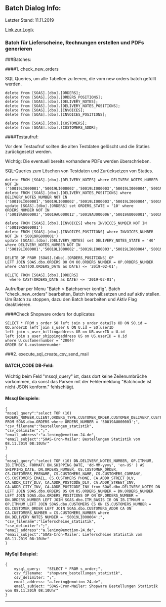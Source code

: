 ## Batch Dialog Info:

Letzter Stand: 11.11.2019

[Link zur Logik][cron_logic]

### Batch für Lieferscheine, Rechnungen erstellen und PDFs generieren

###Batches:

####1. check_new_orders

SQL Queries, um alle Tabellen zu leeren, die vom new orders batch gefüllt werden.

```
delete from [SOAS].[dbo].[ORDERS];
delete from [SOAS].[dbo].[ORDERS_POSITIONS];
delete from [SOAS].[dbo].[DELIVERY_NOTES];
delete from [SOAS].[dbo].[DELIVERY_NOTES_POSITIONS];
delete from [SOAS].[dbo].[INVOICES];
delete from [SOAS].[dbo].[INVOICES_POSITIONS];

delete from [SOAS].[dbo].[CUSTOMERS];
delete from [SOAS].[dbo].[CUSTOMERS_ADDR];
```


####Testaufruf:

Vor dem Testaufruf sollten die alten Testdaten gelöscht und die Staties zurückgesetzt werden.

Wichtig: Die eventuell bereits vorhandene PDFs werden überschrieben.

SQL-Queries zum Löschen von Testdaten und Zurücksetzen von Staties.

```
delete FROM [SOAS].[dbo].[DELIVERY_NOTES] where DELIVERY_NOTES_NUMBER NOT IN ('50019LI000001','50019LI000002','50019LI000003','50019LI000004','50019LI000005','50019LI000006')
delete FROM [SOAS].[dbo].[DELIVERY_NOTES_POSITIONS] where DELIVERY_NOTES_NUMBER NOT IN ('50019LI000001','50019LI000002','50019LI000003','50019LI000004','50019LI000005','50019LI000006')
update [SOAS].[dbo].[ORDERS] set ORDERS_STATE = '10' where ORDERS_NUMBER NOT IN ('50019AU000003','50019AU000012','50019AU000006','50019AU000001','50019AU000010','50019AU000049');

delete FROM [SOAS].[dbo].[INVOICES] where INVOICES_NUMBER NOT IN ('50019RG000001')
delete FROM [SOAS].[dbo].[INVOICES_POSITIONS] where INVOICES_NUMBER NOT IN ('50019RG000001')
update [SOAS].[dbo].[DELIVERY_NOTES] set DELIVERY_NOTES_STATE = '40' where DELIVERY_NOTES_NUMBER NOT IN ('50019LI000001','50019LI000002','50019LI000003','50019LI000004','50019LI000005','50019LI000006');

DELETE OP FROM [SOAS].[dbo].[ORDERS_POSITIONS] OP
LEFT JOIN SOAS.dbo.ORDERS OO ON OO.ORDERS_NUMBER = OP.ORDERS_NUMBER
where CAST(OO.ORDERS_DATE as DATE) <= '2019-02-01';

DELETE FROM [SOAS].[dbo].[ORDERS]
  where CAST(ORDERS_DATE as DATE) <= '2019-02-01'; 
```

Aufrufbar per Menu "Batch > Batchserver konfig". Batch "check_new_orders" bearbeiten, Batch Intervall:setzen und auf aktiv stellen.
Um Batch zu stoppen, dazu den Batch bearbeiten und Aktiv Flag deaktivieren.

####Check Shopware orders for duplicates
```
SELECT * FROM s_order SO left join s_order_details OD ON SO.id = OD.orderID left join s_user U ON U.id = SO.userID 
left join s_user_billingaddress UB on UB.userID = U.id 
left join s_user_shippingaddress US on US.userID = U.id 
where U.customernumber = '20044'
ORDER BY U.customernumber
```

###2. execute_sql_create_csv_send_mail

#### BATCH_CODE DB-Feld:

Wichtig beim Feld "mssql_query" ist, dass dort keine Zeilenumbrüche vorkommen, da sonst das Parsen mit der 
Fehlermeldung "Batchcode ist nicht JSON konform." fehlschlägt.

#### Mssql Beispiele:

```
{
"mssql_query":"select TOP (10) ORDERS_NUMBER,CLIENT,ORDERS_TYPE,CUSTOMER_ORDER,CUSTOMER_DELIVERY,CUSTOMER_INVOICE,ORDERS_DATE,ORDERAMOUNT_NET,ORDERAMOUNT_BRU,CUSTOMER_ORDERREF FROM SOAS.dbo.ORDERS where ORDERS_NUMBER = '50019AU000003';",
"csv_filename":"bestellungen_statistik",
"csv_delimiter":";",
"email_address":"a.lening@emotion-24.de",
"email_subject":"SOAS-Cron-Mailer: Bestellungen Statistik vom 08.11.2019 08:10Uhr"
}
```

```
{
"mssql_query":"select TOP (10) DN.DELIVERY_NOTES_NUMBER, OP.ITMNUM, IB.ITMDES, FORMAT( DN.SHIPPING_DATE, 'dd-MM-yyyy', 'en-US' ) AS SHIPPING_DATE, DN.ORDERS_NUMBER, OS.CUSTOMER_ORDER, CS.CUSTOMERS_PRENAME, CS.CUSTOMERS_NAME, CS.CUSTOMERS_COMPANY, CS.CUSTOMERS_EMAIL, CS.CUSTOMERS_PHONE, CA.ADDR_STREET_DLV, CA.ADDR_CITY_DLV, CA.ADDR_POSTCODE_DLV, CA.ADDR_STREET_INV, CA.ADDR_CITY_INV, CA.ADDR_POSTCODE_INV from SOAS.dbo.DELIVERY_NOTES DN LEFT JOIN SOAS.dbo.ORDERS OS ON OS.ORDERS_NUMBER = DN.ORDERS_NUMBER LEFT JOIN SOAS.dbo.ORDERS_POSITIONS OP ON OP.ORDERS_NUMBER = DN.ORDERS_NUMBER LEFT JOIN SOAS.dbo.ITM_BASIS IB ON IB.ITMNUM = OP.ITMNUM LEFT JOIN SOAS.dbo.CUSTOMERS CS ON CS.CUSTOMERS_NUMBER = OS.CUSTOMER_ORDER LEFT JOIN SOAS.dbo.CUSTOMERS_ADDR CA ON  CA.CUSTOMERS_NUMBER = CS.CUSTOMERS_NUMBER where DN.DELIVERY_NOTES_NUMBER = '50019LI000004';",
"csv_filename":"lieferscheine_statistik",
"csv_delimiter":";",
"email_address":"a.lening@emotion-24.de",
"email_subject":"SOAS-Cron-Mailer: Lieferscheine Statistik vom 08.11.2019 08:10Uhr"
}
```

#### MySql Beispiel:
```
{
	mysql_query:   "SELECT * FROM s_order;",
	csv_filename:  "shopware_bestellungen_statistik",
	csv_delimiter: ";",
	email_address: "a.lening@emotion-24.de",
	email_subject: "SOAS-Cron-Mailer: Shopware Bestellungen Statistik vom 08.11.2019 08:10Uhr"
}
```

---

[cron_logic]: ..\routes\logic\cron_logic.ts
